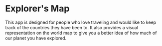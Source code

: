 # Explorer's Map

This app is designed for people who love traveling and would like to keep track of the countries they have been to.
It also provides a visual representation on the world map to give you a better idea of how much of our planet you have explored.

